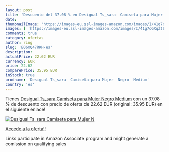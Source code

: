 ```yaml
---
layout: post
title: 'Descuento del 37.08 % en Desigual Ts_sara  Camiseta para Mujer  N'
date: 
thumbnailImage: 'https://images-eu.ssl-images-amazon.com/images/I/41g7oGXqZtL._SL200_.jpg'
images: [ 'https://images-eu.ssl-images-amazon.com/images/I/41g7oGXqZtL._SL200_.jpg' ]
comments: true
category: ofertas
author: ring
slug: 'B06XQ47RKH-es'
description:
actualPrice: 22.62 EUR
currency: EUR
price: 22.62
comparePrice: 35.95 EUR
inStock: true
prodname: 'Desigual Ts_sara  Camiseta para Mujer  Negro  Medium'
country: 'es'
---
```


Tienes [Desigual Ts_sara  Camiseta para Mujer  Negro  Medium](https://www.amazon.es/dp/B06XQ47RKH/?tag=tolees-21) con un 37.08 % de descuento con precio de oferta de 22.62 EUR (original: 35.95 EUR) en el siguiente enlace!

[![Desigual Ts_sara  Camiseta para Mujer  N](https://images-eu.ssl-images-amazon.com/images/I/41g7oGXqZtL._SL200_.jpg)](https://www.amazon.es/dp/B06XQ47RKH/?tag=tolees-21)

[Accede a la oferta!!](https://www.amazon.es/dp/B06XQ47RKH/?tag=tolees-21)

Links participate in Amazon Associate program and might generate a comission on qualifying sales



